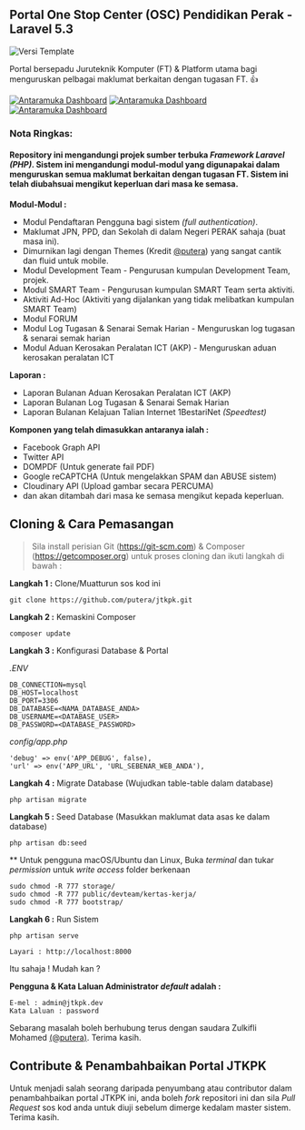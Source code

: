 ## Portal One Stop Center (OSC) Pendidikan Perak - Laravel 5.3

![Versi Template](http://img.shields.io/badge/Versi-v1.0-green.svg)

Portal bersepadu Juruteknik Komputer (FT) & Platform utama bagi menguruskan pelbagai maklumat berkaitan dengan tugasan FT. :+1:

[![Antaramuka Dashboard](https://image.ibb.co/hdra0k/jtkpk_1.jpg)](https://image.ibb.co/hdra0k/jtkpk_1.jpg)
[![Antaramuka Dashboard](https://image.ibb.co/d11KRQ/jtkpk_2.jpg)](https://image.ibb.co/d11KRQ/jtkpk_2.jpg)
[![Antaramuka Dashboard](https://image.ibb.co/hJ3cD5/jtkpk_3.jpg)](https://image.ibb.co/hJ3cD5/jtkpk_3.jpg)

### **Nota Ringkas:**

#### Repository ini mengandungi projek sumber terbuka *Framework Laravel (PHP)*. Sistem ini mengandungi modul-modul yang digunapakai dalam menguruskan semua maklumat berkaitan dengan tugasan FT. Sistem ini telah diubahsuai mengikut keperluan dari masa ke semasa.

**Modul-Modul :**

* Modul Pendaftaran Pengguna bagi sistem *(full authentication)*.
* Maklumat JPN, PPD, dan Sekolah di dalam Negeri PERAK sahaja (buat masa ini).
* Dimurnikan lagi dengan Themes (Kredit [@putera](https://github.com/putera)) yang sangat cantik dan fluid untuk mobile.
* Modul Development Team - Pengurusan kumpulan Development Team, projek.
* Modul SMART Team - Pengurusan kumpulan SMART Team serta aktiviti.
* Aktiviti Ad-Hoc (Aktiviti yang dijalankan yang tidak melibatkan kumpulan SMART Team)
* Modul FORUM
* Modul Log Tugasan & Senarai Semak Harian - Menguruskan log tugasan & senarai semak harian
* Modul Aduan Kerosakan Peralatan ICT (AKP) - Menguruskan aduan kerosakan peralatan ICT

**Laporan :**

* Laporan Bulanan Aduan Kerosakan Peralatan ICT (AKP)
* Laporan Bulanan Log Tugasan & Senarai Semak Harian
* Laporan Bulanan Kelajuan Talian Internet 1BestariNet *(Speedtest)*

**Komponen yang telah dimasukkan antaranya ialah :**

* Facebook Graph API
* Twitter API
* DOMPDF (Untuk generate fail PDF)
* Google reCAPTCHA (Untuk mengelakkan SPAM dan ABUSE sistem)
* Cloudinary API (Upload gambar secara PERCUMA)
* dan akan ditambah dari masa ke semasa mengikut kepada keperluan.

## Cloning & Cara Pemasangan

> Sila install perisian Git (https://git-scm.com) & Composer (https://getcomposer.org) untuk proses cloning dan ikuti langkah di bawah :

**Langkah 1 :** Clone/Muatturun sos kod ini
```
git clone https://github.com/putera/jtkpk.git
```

**Langkah 2 :** Kemaskini Composer
```
composer update
```

**Langkah 3 :** Konfigurasi Database & Portal

*.ENV*

```
DB_CONNECTION=mysql
DB_HOST=localhost
DB_PORT=3306
DB_DATABASE=<NAMA_DATABASE_ANDA>
DB_USERNAME=<DATABASE_USER>
DB_PASSWORD=<DATABASE_PASSWORD>
```

*config/app.php*

```
'debug' => env('APP_DEBUG', false),
'url' => env('APP_URL', 'URL_SEBENAR_WEB_ANDA'),
```

**Langkah 4 :** Migrate Database (Wujudkan table-table dalam database)
```
php artisan migrate
```

**Langkah 5 :** Seed Database (Masukkan maklumat data asas ke dalam database)
```
php artisan db:seed
```

** Untuk pengguna macOS/Ubuntu dan Linux, Buka *terminal* dan tukar *permission* untuk *write access* folder berkenaan
```
sudo chmod -R 777 storage/
sudo chmod -R 777 public/devteam/kertas-kerja/
sudo chmod -R 777 bootstrap/
```

**Langkah 6 :** Run Sistem
```
php artisan serve
```

```
Layari : http://localhost:8000
```

Itu sahaja ! Mudah kan ?

**Pengguna & Kata Laluan Administrator *default* adalah :**
```
E-mel : admin@jtkpk.dev
Kata Laluan : password
```

Sebarang masalah boleh berhubung terus dengan saudara Zulkifli Mohamed [(@putera)](https://github.com/putera). Terima kasih.

## Contribute & Penambahbaikan Portal JTKPK

Untuk menjadi salah seorang daripada penyumbang atau contributor dalam penambahbaikan portal JTKPK ini, anda boleh *fork* repositori ini dan sila *Pull Request* sos kod anda untuk diuji sebelum dimerge kedalam master sistem. Terima kasih.
